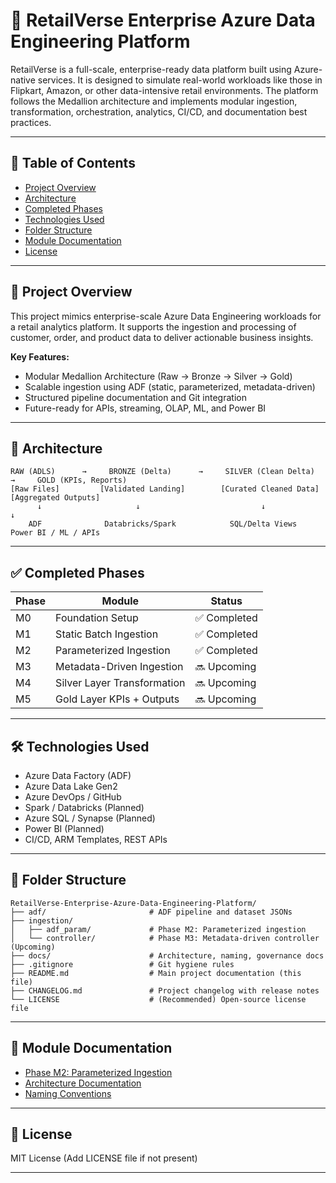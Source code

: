 # 🛒 RetailVerse Enterprise Azure Data Engineering Platform

RetailVerse is a full-scale, enterprise-ready data platform built using Azure-native services. It is designed to simulate real-world workloads like those in Flipkart, Amazon, or other data-intensive retail environments. The platform follows the Medallion architecture and implements modular ingestion, transformation, orchestration, analytics, CI/CD, and documentation best practices.

---

## 🧭 Table of Contents

- [Project Overview](#project-overview)
- [Architecture](#architecture)
- [Completed Phases](#completed-phases)
- [Technologies Used](#technologies-used)
- [Folder Structure](#folder-structure)
- [Module Documentation](#module-documentation)
- [License](#license)

---

## 📘 Project Overview

This project mimics enterprise-scale Azure Data Engineering workloads for a retail analytics platform. It supports the ingestion and processing of customer, order, and product data to deliver actionable business insights.

**Key Features:**
- Modular Medallion Architecture (Raw → Bronze → Silver → Gold)
- Scalable ingestion using ADF (static, parameterized, metadata-driven)
- Structured pipeline documentation and Git integration
- Future-ready for APIs, streaming, OLAP, ML, and Power BI

---

## 🧱 Architecture

```
RAW (ADLS)      →     BRONZE (Delta)      →     SILVER (Clean Delta)      →     GOLD (KPIs, Reports)
[Raw Files]         [Validated Landing]        [Curated Cleaned Data]        [Aggregated Outputs]
      ↓                     ↓                           ↓                             ↓
    ADF              Databricks/Spark            SQL/Delta Views             Power BI / ML / APIs
```

---

## ✅ Completed Phases

| Phase | Module                         | Status       |
|-------|--------------------------------|--------------|
| M0    | Foundation Setup               | ✅ Completed |
| M1    | Static Batch Ingestion         | ✅ Completed |
| M2    | Parameterized Ingestion        | ✅ Completed |
| M3    | Metadata-Driven Ingestion      | 🔜 Upcoming  |
| M4    | Silver Layer Transformation    | 🔜 Upcoming  |
| M5    | Gold Layer KPIs + Outputs      | 🔜 Upcoming  |

---

## 🛠️ Technologies Used

- Azure Data Factory (ADF)
- Azure Data Lake Gen2
- Azure DevOps / GitHub
- Spark / Databricks (Planned)
- Azure SQL / Synapse (Planned)
- Power BI (Planned)
- CI/CD, ARM Templates, REST APIs

---

## 📂 Folder Structure

```
RetailVerse-Enterprise-Azure-Data-Engineering-Platform/
├── adf/                       # ADF pipeline and dataset JSONs
├── ingestion/
│   ├── adf_param/             # Phase M2: Parameterized ingestion
│   └── controller/            # Phase M3: Metadata-driven controller (Upcoming)
├── docs/                      # Architecture, naming, governance docs
├── .gitignore                 # Git hygiene rules
├── README.md                  # Main project documentation (this file)
├── CHANGELOG.md               # Project changelog with release notes
└── LICENSE                    # (Recommended) Open-source license file
```

---

## 📄 Module Documentation

- [Phase M2: Parameterized Ingestion](/ingestion/adf_param/README.md)
- [Architecture Documentation](/docs/architecture.md)
- [Naming Conventions](/docs/naming_conventions.md)

---

## 📄 License

MIT License (Add LICENSE file if not present)

---
